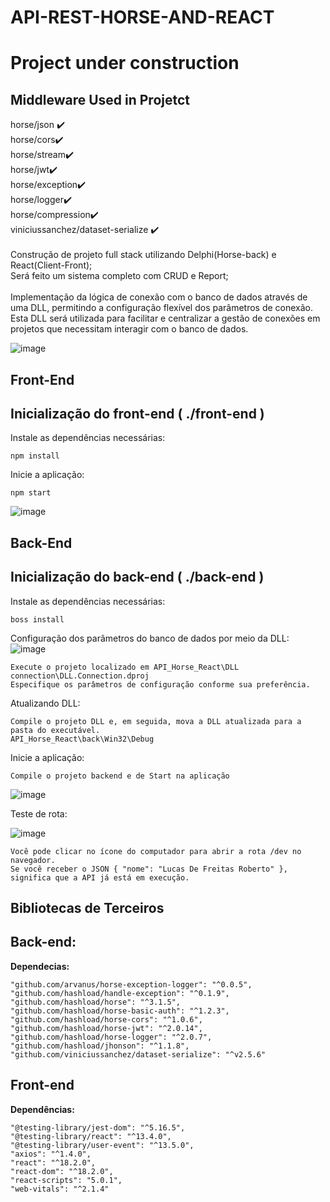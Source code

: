 # API-REST-HORSE-AND-REACT
<h1>
Project under construction
</h1>

<h2>
Middleware Used in Projetct
</h2>
horse/json ✔️	
<br>
horse/cors✔️	 
<br>
horse/stream✔️	    
<br>
horse/jwt✔️	    
<br>
horse/exception✔️	   
<br>
horse/logger✔️	    
<br>
horse/compression✔️	
<br>
viniciussanchez/dataset-serialize ✔️	
</h2>
<br>
<br>
Construção de projeto full stack utilizando Delphi(Horse-back) e React(Client-Front);
<br>
Será feito um sistema completo com CRUD e Report;
<br><br>
Implementação da lógica de conexão com o banco de dados através de uma DLL, permitindo a configuração flexível dos parâmetros de conexão. 
Esta DLL será utilizada para facilitar e centralizar a gestão de conexões em projetos que necessitam interagir com o banco de dados.
<br>

![image](https://github.com/lucasdefreitasroberto/API_Horse_React/assets/68399974/7a5af962-7bfc-4f2f-b9bf-77a08dce6f0c)

<h2>Front-End</h2>

## Inicialização do front-end ( ./front-end )

Instale as dependências necessárias:

```shell
npm install
```

Inicie a aplicação:

```shell
npm start
```

![image](https://github.com/lucasdefreitasroberto/API_Horse_React/assets/68399974/8f7bdb4e-fd23-4064-b52b-46798843f168)



<h2>Back-End</h2>

## Inicialização do back-end ( ./back-end )

Instale as dependências necessárias:

```shell
boss install
```

Configuração dos parâmetros do banco de dados por meio da DLL:
![image](https://github.com/lucasdefreitasroberto/API_Horse_React/assets/68399974/07ae0fbf-69ec-4ae8-8923-b0bfc9d6c7e2)
```shell
Execute o projeto localizado em API_Horse_React\DLL connection\DLL.Connection.dproj
Especifique os parâmetros de configuração conforme sua preferência.
```

Atualizando DLL:
```shell
Compile o projeto DLL e, em seguida, mova a DLL atualizada para a pasta do executável.
API_Horse_React\back\Win32\Debug
```

Inicie a aplicação:

```shell
Compile o projeto backend e de Start na aplicação
```
![image](https://github.com/lucasdefreitasroberto/api-with-horse-and-react/assets/68399974/136ae2eb-bd98-40c4-8561-fff9ef439f53)

Teste de rota: 

![image](https://github.com/lucasdefreitasroberto/API_Horse_React/assets/68399974/4fe333fd-ed60-4715-ba31-d02e5cb98dec)
```shell
Você pode clicar no ícone do computador para abrir a rota /dev no navegador.
Se você receber o JSON { "nome": "Lucas De Freitas Roberto" }, significa que a API já está em execução.
```

## **Bibliotecas de Terceiros**

## Back-end:

**Dependecias:**

	"github.com/arvanus/horse-exception-logger": "^0.0.5",
	"github.com/hashload/handle-exception": "^0.1.9",
	"github.com/hashload/horse": "^3.1.5",
	"github.com/hashload/horse-basic-auth": "^1.2.3",
	"github.com/hashload/horse-cors": "^1.0.6",
	"github.com/hashload/horse-jwt": "^2.0.14",
	"github.com/hashload/horse-logger": "^2.0.7",
	"github.com/hashload/jhonson": "^1.1.8",
	"github.com/viniciussanchez/dataset-serialize": "^v2.5.6"


## Front-end

**Dependências:**

	"@testing-library/jest-dom": "^5.16.5",
	"@testing-library/react": "^13.4.0",
	"@testing-library/user-event": "^13.5.0",
	"axios": "^1.4.0",
	"react": "^18.2.0",
	"react-dom": "^18.2.0",
	"react-scripts": "5.0.1",
	"web-vitals": "^2.1.4"
